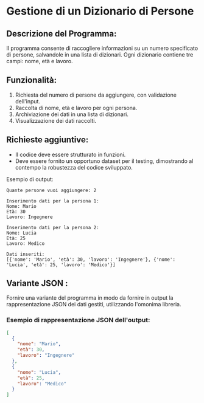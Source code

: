 # Gestione di un Dizionario di Persone

## Descrizione del Programma:

Il programma consente di raccogliere informazioni su un numero specificato di persone, salvandole in una lista di dizionari. Ogni dizionario contiene tre campi: nome, età e lavoro.

## Funzionalità:

1. Richiesta del numero di persone da aggiungere, con validazione dell'input.
2. Raccolta di nome, età e lavoro per ogni persona.
3. Archiviazione dei dati in una lista di dizionari.
4. Visualizzazione dei dati raccolti.

## Richieste aggiuntive:

- Il codice deve essere strutturato in funzioni.
- Deve essere fornito un opportuno dataset per il testing, dimostrando al contempo la robustezza del codice sviluppato.

Esempio di output:

```plaintext
Quante persone vuoi aggiungere: 2

Inserimento dati per la persona 1:
Nome: Mario
Età: 30
Lavoro: Ingegnere

Inserimento dati per la persona 2:
Nome: Lucia
Età: 25
Lavoro: Medico

Dati inseriti:
[{'nome': 'Mario', 'età': 30, 'lavoro': 'Ingegnere'}, {'nome': 'Lucia', 'età': 25, 'lavoro': 'Medico'}]
```


## Variante JSON :

Fornire una variante del programma in modo da fornire in output la rappresentazione JSON dei dati gestiti, utilizzando l'omonima libreria.

### Esempio di rappresentazione JSON dell'output:

```json
[
  {
    "nome": "Mario",
    "età": 30,
    "lavoro": "Ingegnere"
  },
  {
    "nome": "Lucia",
    "età": 25,
    "lavoro": "Medico"
  }
]

